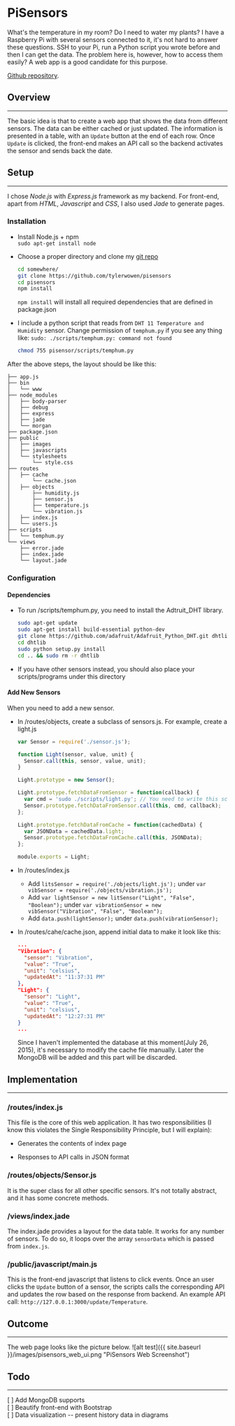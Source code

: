 PiSensors
=========
What's the temperature in my room? Do I need to water my plants? I have a Raspberry Pi with several sensors connected to it, it's not hard to answer these questions. SSH to your Pi, run a Python script you wrote before and then I can get the data. The problem here is, however, how to access them easily? A web app is a good candidate for this purpose.

[Github repository](https://github.com/tylerwowen/pisensors).

## Overview
----------
The basic idea is that to create a web app that shows the data from different sensors. The data can be either cached or just updated. The information is presented in a table, with an `Update` button at the end of each row. Once `Update` is clicked, the front-end makes an API call so the backend activates the sensor and sends back the date.

## Setup
--------
I chose *Node.js* with *Express.js* framework as my backend. For front-end, apart from *HTML*, *Javascript* and *CSS*, I also used *Jade* to generate pages.

### Installation
* Install Node.js + npm  
  `sudo apt-get install node`
* Choose a proper directory and clone my [git repo](https://github.com/tylerwowen/pisensors)

  ```bash
  cd somewhere/
  git clone https://github.com/tylerwowen/pisensors
  cd pisensors
  npm install
  ```

  `npm install` will install all required dependencies that are defined in package.json

* I include a python script that reads from `DHT 11 Temperature and Humidity` sensor. Change permission of `temphum.py` if you see any thing like: `sudo: ./scripts/temphum.py: command not found`

  ```sh
  chmod 755 pisensor/scripts/temphum.py
  ```  

After the above steps, the layout should be like this:

```
├── app.js
├── bin
│   └── www
├── node_modules
│   ├── body-parser
│   ├── debug
│   ├── express
│   ├── jade
│   └── morgan
├── package.json
├── public
│   ├── images
│   ├── javascripts
│   └── stylesheets
│       └── style.css
├── routes
│   ├── cache
│       └── cache.json
│   ├── objects
│       ├── humidity.js
│       ├── sensor.js
│       ├── temperature.js
│       └── vibration.js
│   ├── index.js
│   └── users.js
├── scripts
│   └── temphum.py
└── views
    ├── error.jade
    ├── index.jade
    └── layout.jade
```

### Configuration

#### Dependencies

* To run /scripts/temphum.py, you need to install the Adtruit_DHT library.

  ```bash  
  sudo apt-get update
  sudo apt-get install build-essential python-dev
  git clone https://github.com/adafruit/Adafruit_Python_DHT.git dhtlib
  cd dhtlib
  sudo python setup.py install
  cd .. && sudo rm -r dhtlib
  ```

* If you have other sensors instead, you should also place your scripts/programs under this directory

#### Add New Sensors
When you need to add a new sensor.

* In /routes/objects, create a subclass of sensors.js. For example, create a light.js

  ```javascript
  var Sensor = require('./sensor.js');

  function Light(sensor, value, unit) {
    Sensor.call(this, sensor, value, unit);
  }

  Light.prototype = new Sensor();

  Light.prototype.fetchDataFromSensor = function(callback) {
    var cmd = 'sudo ./scripts/light.py'; // You need to write this script
    Sensor.prototype.fetchDataFromSensor.call(this, cmd, callback);
  };

  Light.prototype.fetchDataFromCache = function(cachedData) {
    var JSONData = cachedData.light;
    Sensor.prototype.fetchDataFromCache.call(this, JSONData);
  };

  module.exports = Light;
  ```

* In /routes/index.js
  * Add `litsSensor = require('./objects/light.js');` under `var vibSensor = require('./objects/vibration.js');`
  * Add `var lightSensor = new litSensor("Light", "False", "Boolean");` under `var vibrationSensor = new vibSensor("Vibration", "False", "Boolean");`
  * Add `data.push(lightSensor);` under `data.push(vibrationSensor);`

* In /routes/cahe/cache.json, append initial data to make it look like this:

  ```json
  ...
  "Vibration": {
    "sensor": "Vibration",
    "value": "True",
    "unit": "celsius",
    "updatedAt": "11:37:31 PM"
  },
  "Light": {
    "sensor": "Light",
    "value": "True",
    "unit": "celsius",
    "updatedAt": "12:27:31 PM"
  }
  ...
  ```
  Since I haven't implemented the database at this moment(July 26, 2015), it's necessary to modify the cache file manually. Later the MongoDB will be added and this part will be discarded.

## Implementation
------------------

### /routes/index.js
This file is the core of this web application. It has two responsibilities (I know this violates the Single Responsibility Principle, but I will explain):

* Generates the contents of index page

* Responses to API calls in JSON format

### /routes/objects/Sensor.js
It is the super class for all other specific sensors. It's not totally abstract, and it has some concrete methods.

### /views/index.jade
The index.jade provides a layout for the data table. It works for any number of sensors. To do so, it loops over the array `sensorData` which is passed from `index.js`.  

### /public/javascript/main.js
This is the front-end javascript that listens to click events. Once an user clicks the `Update` button of a sensor, the scripts calls the corresponding API and updates the row based on the response from backend. An example API call: `http://127.0.0.1:3000/update/Temperature`.

## Outcome
----------

The web page looks like the picture below. 
![alt test]({{ site.baseurl }}/images/pisensors_web_ui.png "PiSensors Web Screenshot")

## Todo
-------
[ ] Add MongoDB supports  
[ ] Beautify front-end with Bootstrap  
[ ] Data visualization -- present history data in diagrams
